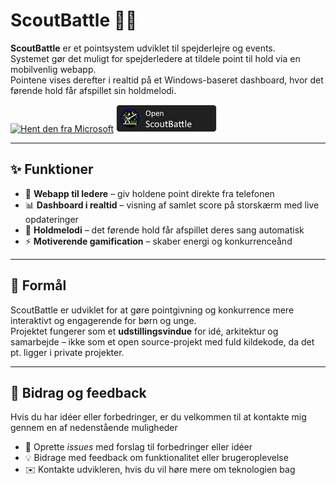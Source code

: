 # ScoutBattle 🎯🔥

**ScoutBattle** er et pointsystem udviklet til spejderlejre og events.  
Systemet gør det muligt for spejderledere at tildele point til hold via en mobilvenlig webapp.  
Pointene vises derefter i realtid på et Windows-baseret dashboard, hvor det førende hold får afspillet sin holdmelodi.  

[![Hent den fra Microsoft](https://get.microsoft.com/images/en-us%20dark.svg)](https://apps.microsoft.com/detail/9n9d20xdwrj0?hl=da-DK&gl=DK)
[![Åben ScoutBattle](https://github.com/akhegr/ScoutBattle/blob/main/images/Open%20portal%20icon.png?raw=true)](https://scoutbattleapp.hegr.dk/)

---

## ✨ Funktioner
- 📱 **Webapp til ledere** – giv holdene point direkte fra telefonen  
- 📊 **Dashboard i realtid** – visning af samlet score på storskærm med live opdateringer
- 🎵 **Holdmelodi** – det førende hold får afspillet deres sang automatisk
- ⚡ **Motiverende gamification** – skaber energi og konkurrenceånd

---

## 🎯 Formål
ScoutBattle er udviklet for at gøre pointgivning og konkurrence mere interaktivt og engagerende for børn og unge.  
Projektet fungerer som et **udstillingsvindue** for idé, arkitektur og samarbejde – ikke som et open source-projekt med fuld kildekode, da det pt. ligger i private projekter.

---

## 🤝 Bidrag og feedback
Hvis du har idéer eller forbedringer, er du velkommen til at kontakte mig gennem en af nedenstående muligheder
- 📌 Oprette *issues* med forslag til forbedringer eller idéer  
- 💡 Bidrage med feedback om funktionalitet eller brugeroplevelse  
- ✉️ Kontakte udvikleren, hvis du vil høre mere om teknologien bag  
